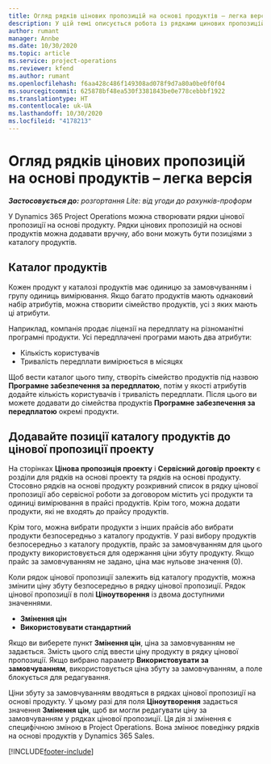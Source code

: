 ```yaml
---
title: Огляд рядків цінових пропозицій на основі продуктів – легка версія
description: У цій темі описується робота із рядками цинових пропозицій на основі продуктів.
author: rumant
manager: Annbe
ms.date: 10/30/2020
ms.topic: article
ms.service: project-operations
ms.reviewer: kfend
ms.author: rumant
ms.openlocfilehash: f6aa428c486f149308ad078f9d7a80a0be0f0f04
ms.sourcegitcommit: 625878bf48ea530f3381843be0e778cebbbf1922
ms.translationtype: HT
ms.contentlocale: uk-UA
ms.lasthandoff: 10/30/2020
ms.locfileid: "4178213"
---
```

# <a name="product-based-quote-lines-overview---lite"></a>Огляд рядків цінових пропозицій на основі продуктів – легка версія

_**Застосовується до:** розгортання Lite: від угоди до рахунків-проформ_

У Dynamics 365 Project Operations можна створювати рядки цінової пропозиції на основі продукту. Рядки цінових пропозицій на основі продуктів можна додавати вручну, або вони можуть бути позиціями з каталогу продуктів.

## <a name="product-catalog"></a>Каталог продуктів

Кожен продукт у каталозі продуктів має одиницю за замовчуванням і групу одиниць вимірювання. Якщо багато продуктів мають однаковий набір атрибутів, можна створити сімейство продуктів, усі з яких мають ці атрибути. 

Наприклад, компанія продає ліцензії на передплату на різноманітні програмні продукти. Усі передплачені програми мають два атрибути:

- Кількість користувачів
- Тривалість передплати вимірюється в місяцях

Щоб вести каталог цього типу, створіть сімейство продуктів під назвою **Програмне забезпечення за передплатою**, потім у якості атрибутів додайте кількість користувачів і тривалість передплати. Після цього ви можете додавати до сімейства продуктів **Програмне забезпечення за передплатою** окремі продукти.

## <a name="add-product-catalog-items-to-a-project-quote"></a>Додавайте позиції каталогу продуктів до цінової пропозиції проекту

На сторінках **Цінова пропозиція проекту** і **Сервісний договір проекту** є розділи для рядків на основі проекту та рядків на основі продукту. Стосовно рядків на основі продукту розкривний список в рядку цінової пропозиції або сервісної роботи за договором містить усі продукти та одиниці вимірювання в прайсі продуктів. Крім того, можна додати продукти, які не входять до прайсу продуктів.

Крім того, можна вибрати продукти з інших прайсів або вибрати продукти безпосередньо з каталогу продуктів. У разі вибору продуктів безпосередньо з каталогу продуктів, прайс за замовчуванням для цього продукту використовується для одержання ціни збуту продукту. Якщо прайс за замовчуванням не задано, ціна має нульове значення (0).

Коли рядок цінової пропозиції залежить від каталогу продуктів, можна змінити ціну збуту безпосередньо в рядку цінової пропозиції. Рядок цінової пропозиції в полі **Ціноутворення** із двома доступними значеннями.

- **Змінення цін**
- **Використовувати стандартний**

Якщо ви виберете пункт **Змінення цін**, ціна за замовчуванням не задається. Змість цього слід ввести ціну продукту в рядку цінової пропозиції. Якщо вибрано параметр **Використовувати за замовчуванням**, використовується ціна збуту за замовчуванням, а поле блокується для редагування.

Ціни збуту за замовчуванням вводяться в рядках цінової пропозиції на основі продукту. У цьому разі для поля **Ціноутворення** задається значення **Змінення цін**, щоб ви могли редагувати ціну за замовчуванням у рядках цінової пропозиції. Ця дія зі змінення є специфічною зміною в Project Operations. Вона змінює поведінку рядків на основі продуктів у Dynamics 365 Sales.


[!INCLUDE[footer-include](../../includes/footer-banner.md)]